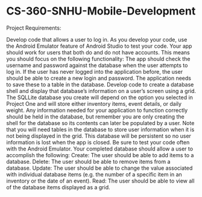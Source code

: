 # CS-360-SNHU-Mobile-Development

Project Requirements:

Develop code that allows a user to log in. As you develop your code, use the Android Emulator feature of Android Studio to test your code. Your app should work for users that both do and do not have accounts. This means you should focus on the following functionality:
The app should check the username and password against the database when the user attempts to log in.
If the user has never logged into the application before, the user should be able to create a new login and password. The application needs to save these to a table in the database.
Develop code to create a database shell and display that database’s information on a user’s screen using a grid. The SQLLite database you create will depend on the option you selected in Project One and will store either inventory items, event details, or daily weight. Any information needed for your application to function correctly should be held in the database, but remember you are only creating the shell for the database so its contents can later be populated by a user. Note that you will need tables in the database to store user information when it is not being displayed in the grid. This database will be persistent so no user information is lost when the app is closed. Be sure to test your code often with the Android Emulator. Your completed database should allow a user to accomplish the following:
Create: The user should be able to add items to a database.
Delete: The user should be able to remove items from a database.
Update: The user should be able to change the value associated with individual database items (e.g. the number of a specific item in an inventory or the date of an event).
Read: The user should be able to view all of the database items displayed as a grid.


